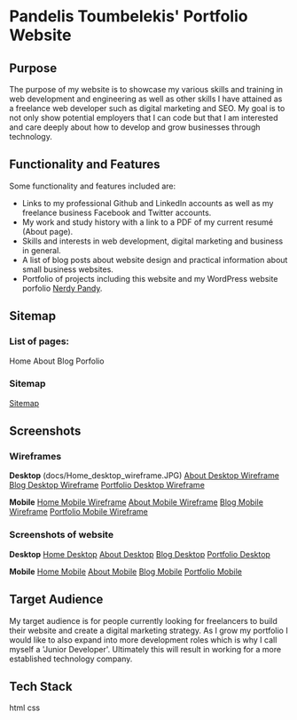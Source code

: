 # Pandelis Toumbelekis' Portfolio Website

## Purpose

The purpose of my website is to showcase my various skills and training in web development and engineering as well as other skills I have attained as a freelance web 
developer such as digital marketing and SEO. My goal is to not only show potential employers that I can code but that I am interested and care deeply about 
how to develop and grow businesses through technology.

## Functionality and Features

Some functionality and features included are:
- Links to my professional Github and LinkedIn accounts as well as my freelance business Facebook and Twitter accounts.
- My work and study history with a link to a PDF of my current resumé (About page).
- Skills and interests in web development, digital marketing and business in general.
- A list of blog posts about website design and practical information about small business websites.
- Portfolio of projects including this website and my WordPress website porfolio [Nerdy Pandy](https://nerdypandy.com.au).

## Sitemap

### List of pages:
Home
About
Blog
Porfolio

### Sitemap
[Sitemap](docs/sitemap.jpg)

## Screenshots

### Wireframes

**Desktop**
(docs/Home_desktop_wireframe.JPG)
[About Desktop Wireframe](docs/About_desktop_wireframe.JPG)
[Blog Desktop Wireframe](docs/Blog_desktop_wireframe.JPG)
[Portfolio Desktop Wireframe](docs/Portfolio_desktop_wireframe.JPG)

**Mobile**
[Home Mobile Wireframe](docs/Home_mobile_wireframe.JPG)
[About Mobile Wireframe](docs/About_mobile_wireframe.JPG)
[Blog Mobile Wireframe](docs/Blog_mobile_wireframe.JPG)
[Portfolio Mobile Wireframe](docs/Portfolio_mobile_wireframe.JPG)

### Screenshots of website

**Desktop**
[Home Desktop](docs/Home_desktop_screenshot.JPG)
[About Desktop](docs/About_desktop_screenshot.JPG)
[Blog Desktop](docs/Blog_desktop_screenshot.JPG)
[Portfolio Desktop](docs/Home_desktop_screenshot.JPG)

**Mobile**
[Home Mobile](docs/Home_mobile_screenshot.JPG)
[About Mobile](docs/About_mobile_screenshot.JPG)
[Blog Mobile](docs/Blog_mobile_screenshot.JPG)
[Portfolio Mobile](docs/Portfolio_mobile_screenshot.JPG)

## Target Audience

My target audience is for people currently looking for freelancers to build their website and create a digital marketing strategy. As I grow my portfolio I would like to 
also expand into more development roles which is why I call myself a 'Junior Developer'. Ultimately this will result in working for a more established technology company.

## Tech Stack
html
css
